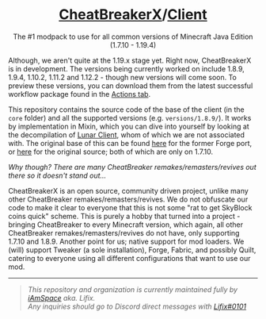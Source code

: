 <!-- markdownlint-disable-file MD001 MD033 -->
<h1 align="center"><a href="https://github.com/CheatBreakerX">CheatBreakerX</a>/<a href="https://github.com/CheatBreakerX/Client">Client</a></h1>
<p align="center">The #1 modpack to use for all common versions of Minecraft Java Edition (1.7.10 - 1.19.4)</p>

Although, we aren't quite at the 1.19.x stage yet. Right now, CheatBreakerX is in development. The versions being currently worked on include 1.8.9, 1.9.4, 1.10.2, 1.11.2 and 1.12.2 - though new versions will come soon. To preview these versions, you can download them from the latest successful workflow package found in the [Actions tab](https://github.com/CheatBreakerX/Client/actions).

This repository contains the source code of the base of the client (in the `core` folder) and all the supported versions (e.g. `versions/1.8.9/`). It works by implementation in Mixin, which you can dive into yourself by looking at the decompilation of [Lunar Client](https://github.com/Decencies/LunarClient), whom of which we are not associated with. The original base of this can be found [here](https://github.com/iAmSpace/CheatBreaker) for the former Forge port, or [here](https://github.com/Decencies/CheatBreaker) for the original source; both of which are only on 1.7.10.

*Why though? There are many CheatBreaker remakes/remasters/revives out there so it doesn't stand out...*

CheatBreakerX is an open source, community driven project, unlike many other CheatBreaker remakes/remasters/revives. We do not obfuscate our code to make it clear to everyone that this is not some "rat to get SkyBlock coins quick" scheme. This is purely a hobby that turned into a project - bringing CheatBreaker to every Minecraft version, which again, all other CheatBreaker remakes/remasters/revives do not have, only supporting 1.7.10 and 1.8.9. Another point for us; native support for mod loaders. We (will) support Tweaker (a sole installation), Forge, Fabric, and possibly Quilt, catering to everyone using all different configurations that want to use our mod.

---

> *This repository and organization is currently maintained fully by [iAmSpace](https://github.com/iAmSpace) aka. Lifix.  
> Any inquiries should go to Discord direct messages with [Lifix#0101](https://discord.com/users/201022516506918912/)*
